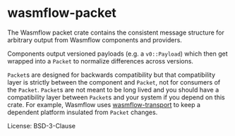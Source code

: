# wasmflow-packet

The Wasmflow packet crate contains the consistent message structure for arbitrary output
from Wasmflow components and providers.

Components output versioned payloads (e.g. a `v0::Payload`) which then get
wrapped into a `Packet` to normalize differences across versions.

`Packet`s are designed for backwards compatibility but that compatibility layer is
strictly between the component and `Packet`, not for consumers of the `Packet`.
`Packet`s are not meant to be long lived and you should have a compatibility layer
between `Packet`s and your system if you depend on this crate. For example, Wasmflow
uses [wasmflow-transport](https://crates.io/crates/wasmflow-transport) to keep
a dependent platform insulated from `Packet` changes.

License: BSD-3-Clause
